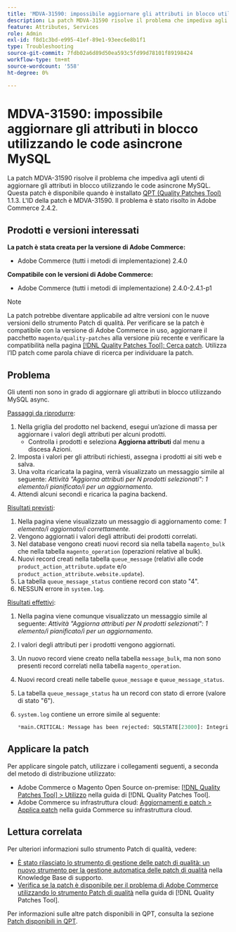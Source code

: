 ```yaml
---
title: 'MDVA-31590: impossibile aggiornare gli attributi in blocco utilizzando le code asincrone MySQL'
description: La patch MDVA-31590 risolve il problema che impediva agli utenti di aggiornare gli attributi in blocco utilizzando le code asincrone MySQL. Questa patch è disponibile quando è installato [Quality Patches Tool (QPT)](https://experienceleague.adobe.com/en/docs/commerce-operations/tools/quality-patches-tool/quality-patches-tool-to-self-serve-quality-patches) 1.1.3. L'ID della patch è MDVA-31590. Il problema è stato risolto in Adobe Commerce 2.4.2.
feature: Attributes, Services
role: Admin
exl-id: f8d1c3bd-e995-41ef-89e1-93eec6e8b1f1
type: Troubleshooting
source-git-commit: 7fdb02a6d89d50ea593c5fd99d78101f89198424
workflow-type: tm+mt
source-wordcount: '558'
ht-degree: 0%

---
```


# MDVA-31590: impossibile aggiornare gli attributi in blocco utilizzando le code asincrone MySQL

La patch MDVA-31590 risolve il problema che impediva agli utenti di aggiornare gli attributi in blocco utilizzando le code asincrone MySQL. Questa patch è disponibile quando è installato [QPT (Quality Patches Tool)](https://experienceleague.adobe.com/en/docs/commerce-operations/tools/quality-patches-tool/quality-patches-tool-to-self-serve-quality-patches) 1.1.3. L&#39;ID della patch è MDVA-31590. Il problema è stato risolto in Adobe Commerce 2.4.2.

## Prodotti e versioni interessati

**La patch è stata creata per la versione di Adobe Commerce:**

* Adobe Commerce (tutti i metodi di implementazione) 2.4.0

**Compatibile con le versioni di Adobe Commerce:**

* Adobe Commerce (tutti i metodi di implementazione) 2.4.0-2.4.1-p1

>[!NOTE]
>
>La patch potrebbe diventare applicabile ad altre versioni con le nuove versioni dello strumento Patch di qualità. Per verificare se la patch è compatibile con la versione di Adobe Commerce in uso, aggiornare il pacchetto `magento/quality-patches` alla versione più recente e verificare la compatibilità nella pagina [[!DNL Quality Patches Tool]: Cerca patch](https://experienceleague.adobe.com/en/docs/commerce-operations/tools/quality-patches-tool/quality-patches-tool-to-self-serve-quality-patches). Utilizza l’ID patch come parola chiave di ricerca per individuare la patch.

## Problema

Gli utenti non sono in grado di aggiornare gli attributi in blocco utilizzando MySQL async.

<u>Passaggi da riprodurre</u>:

1. Nella griglia del prodotto nel backend, esegui un’azione di massa per aggiornare i valori degli attributi per alcuni prodotti.
   * Controlla i prodotti e seleziona **Aggiorna attributi** dal menu a discesa Azioni.
1. Imposta i valori per gli attributi richiesti, assegna i prodotti ai siti web e salva.
1. Una volta ricaricata la pagina, verrà visualizzato un messaggio simile al seguente:
   *Attività &quot;Aggiorna attributi per N prodotti selezionati&quot;: 1 elemento/i pianificato/i per un aggiornamento.*
1. Attendi alcuni secondi e ricarica la pagina backend.

<u>Risultati previsti</u>:

1. Nella pagina viene visualizzato un messaggio di aggiornamento come: *1 elemento/i aggiornato/i correttamente.*
1. Vengono aggiornati i valori degli attributi dei prodotti correlati.
1. Nel database vengono creati nuovi record sia nella tabella `magento_bulk` che nella tabella `magento_operation` (operazioni relative al bulk).
1. Nuovi record creati nella tabella `queue_message` (relativi alle code `product_action_attribute.update` e/o `product_action_attribute.website.update`).
1. La tabella `queue_message_status` contiene record con stato &quot;4&quot;.
1. NESSUN errore in `system.log`.

<u>Risultati effettivi</u>:

1. Nella pagina viene comunque visualizzato un messaggio simile al seguente:
   *Attività &quot;Aggiorna attributi per N prodotti selezionati&quot;: 1 elemento/i pianificato/i per un aggiornamento.*
1. I valori degli attributi per i prodotti vengono aggiornati.
1. Un nuovo record viene creato nella tabella `message_bulk`, ma non sono presenti record correlati nella tabella `magento_operation`.
1. Nuovi record creati nelle tabelle `queue_message` e `queue_message_status`.
1. La tabella `queue_message_status` ha un record con stato di errore (valore di stato &quot;6&quot;).
1. `system.log` contiene un errore simile al seguente:

   ```sql
   *main.CRITICAL: Message has been rejected: SQLSTATE[23000]: Integrity constraint violation: 1048 Column 'operation_key' cannot be null, query was: INSERT INTO {{magento_operation}} ({{id}}, {{bulk_uuid}}, {{topic_name}}, {{serialized_data}}, {{result_serialized_data}}, {{status}}, {{error_code}}, {{result_message}}, {{operation_key}}) VALUES (?, ?, ?, ?, ?, ?, ?, ?, ?) [] []*
   ```

## Applicare la patch

Per applicare singole patch, utilizzare i collegamenti seguenti, a seconda del metodo di distribuzione utilizzato:

* Adobe Commerce o Magento Open Source on-premise: [[!DNL Quality Patches Tool] > Utilizzo](/help/tools/quality-patches-tool/usage.md) nella guida di [!DNL Quality Patches Tool].
* Adobe Commerce su infrastruttura cloud: [Aggiornamenti e patch > Applica patch](https://experienceleague.adobe.com/docs/commerce-cloud-service/user-guide/develop/upgrade/apply-patches.html) nella guida Commerce su infrastruttura cloud.

## Lettura correlata

Per ulteriori informazioni sullo strumento Patch di qualità, vedere:

* [È stato rilasciato lo strumento di gestione delle patch di qualità: un nuovo strumento per la gestione automatica delle patch di qualità](https://experienceleague.adobe.com/en/docs/commerce-operations/tools/quality-patches-tool/quality-patches-tool-to-self-serve-quality-patches) nella Knowledge Base di supporto.
* [Verifica se la patch è disponibile per il problema di Adobe Commerce utilizzando lo strumento Patch di qualità](/help/tools/quality-patches-tool/patches-available-in-qpt/check-patch-for-magento-issue-with-magento-quality-patches.md) nella guida di [!DNL Quality Patches Tool].

Per informazioni sulle altre patch disponibili in QPT, consulta la sezione [Patch disponibili in QPT](https://support.magento.com/hc/en-us/sections/360010506631-Patches-available-in-MQP-tool-).
